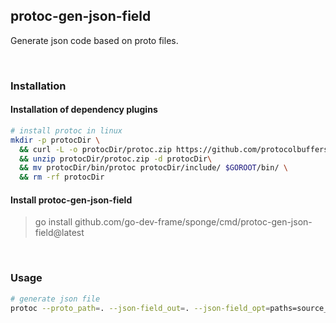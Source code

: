 ## protoc-gen-json-field

Generate json code based on proto files.

<br>

### Installation

#### Installation of dependency plugins

```bash
# install protoc in linux
mkdir -p protocDir \
  && curl -L -o protocDir/protoc.zip https://github.com/protocolbuffers/protobuf/releases/download/v3.20.1/protoc-3.20.1-linux-x86_64.zip \
  && unzip protocDir/protoc.zip -d protocDir\
  && mv protocDir/bin/protoc protocDir/include/ $GOROOT/bin/ \
  && rm -rf protocDir
```

#### Install protoc-gen-json-field

> go install github.com/go-dev-frame/sponge/cmd/protoc-gen-json-field@latest

<br>

### Usage

```bash
# generate json file
protoc --proto_path=. --json-field_out=. --json-field_opt=paths=source_relative demo.proto
```
